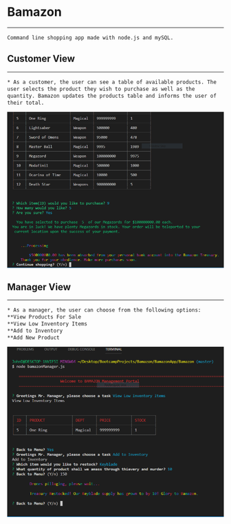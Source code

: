 # Bamazon
***
    Command line shopping app made with node.js and mySQL. 

## Customer View
***    
    * As a customer, the user can see a table of available products. The user selects the product they wish to purchase as well as the quantity. Bamazon updates the products table and informs the user of their total.

![Customer Portal](images/customer-view.png)

## Manager View
***
    * As a manager, the user can choose from the following options:
    **View Products For Sale
    **View Low Inventory Items
    **Add to Inventory
    **Add New Product
![Manager Portal](images/manager-view.png)  
